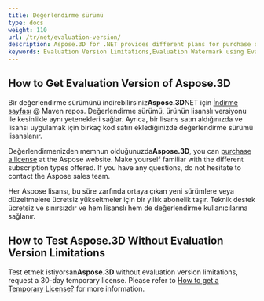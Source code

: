 ```yaml
---
title: Değerlendirme sürümü
type: docs
weight: 110
url: /tr/net/evaluation-version/
description: Aspose.3D for .NET provides different plans for purchase or offers a Free Trial and a 30-day Temporary License for evaluation using Licensing and Subscription policies in C#.
keywords: Evaluation Version Limitations,Evaluation Watermark using Evaluation Version.
---
```

##  **How to Get Evaluation Version of Aspose.3D**

Bir değerlendirme sürümünü indirebilirsiniz**Aspose.3D**NET için [İndirme sayfası](https://repository.aspose.com/webapp/#/artifacts/browse/tree/General/repo/com/aspose/aspose-3d) @ Maven repos. Değerlendirme sürümü, ürünün lisanslı versiyonu ile kesinlikle aynı yetenekleri sağlar. Ayrıca, bir lisans satın aldığınızda ve lisansı uygulamak için birkaç kod satırı eklediğinizde değerlendirme sürümü lisanslanır.

Değerlendirmenizden memnun olduğunuzda**Aspose.3D**, you can [purchase a license](https://purchase.aspose.com) at the Aspose website. Make yourself familiar with the different subscription types offered. If you have any questions, do not hesitate to contact the Aspose sales team.

Her Aspose lisansı, bu süre zarfında ortaya çıkan yeni sürümlere veya düzeltmelere ücretsiz yükseltmeler için bir yıllık abonelik taşır. Teknik destek ücretsiz ve sınırsızdır ve hem lisanslı hem de değerlendirme kullanıcılarına sağlanır.

##  **How to Test Aspose.3D Without Evaluation Version Limitations**

Test etmek istiyorsan**Aspose.3D** without evaluation version limitations, request a 30-day temporary license. Please refer to [How to get a Temporary License?](https://purchase.aspose.com/temporary-license) for more information.